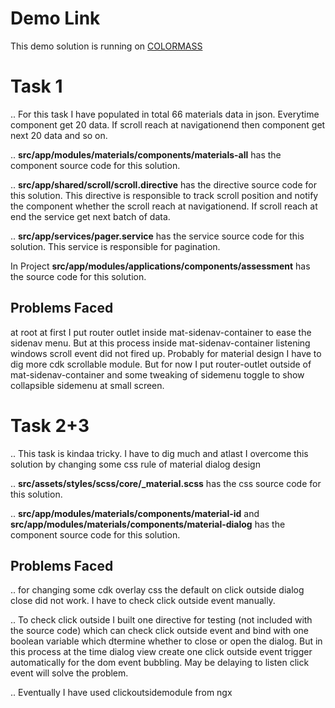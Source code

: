 # Demo Link
This demo solution is running on [COLORMASS](https://hmfaisal.github.io/colormass/)

# Task 1

.. For this task I have populated in total 66 materials data in json. Everytime component get 20 data. If scroll reach at navigationend then component get next 20 data and so on.

.. **src/app/modules/materials/components/materials-all** has the component source code for this solution.

.. **src/app/shared/scroll/scroll.directive** has the directive source code for this solution. This directive is responsible to track scroll position and notify the component whether the scroll reach at navigationend. If scroll reach at end the service get next batch of data.

.. **src/app/services/pager.service** has the service source code for this solution. This service is responsible for pagination.

In Project **src/app/modules/applications/components/assessment** has the source code for this solution.

## Problems Faced

at root at first I put router outlet inside mat-sidenav-container to ease the sidenav menu. But at this process inside mat-sidenav-container listening windows scroll event did not fired up. Probably for material design I have to dig more cdk scrollable module. But for now I put router-outlet outside of mat-sidenav-container and some tweaking of sidemenu toggle to show collapsible sidemenu at small screen.

# Task 2+3

.. This task is kindaa tricky. I have to dig much and atlast I overcome this solution by changing some css rule of material dialog design 

.. **src/assets/styles/scss/core/_material.scss** has the css source code for this solution. 

.. **src/app/modules/materials/components/material-id** and **src/app/modules/materials/components/material-dialog** has the component source code for this solution. 

## Problems Faced

.. for changing some cdk overlay css the default on click outside dialog close did not work. I have to check click outside event manually.

.. To check click outside I built one directive for testing (not included with the source code) which can check click outside event and bind with one boolean variable which dtermine whether to close or open the dialog. But in this process at the time dialog view create one click outside event trigger automatically for the dom event bubbling. May be delaying to listen click event will solve the problem. 

.. Eventually I have used clickoutsidemodule from ngx

